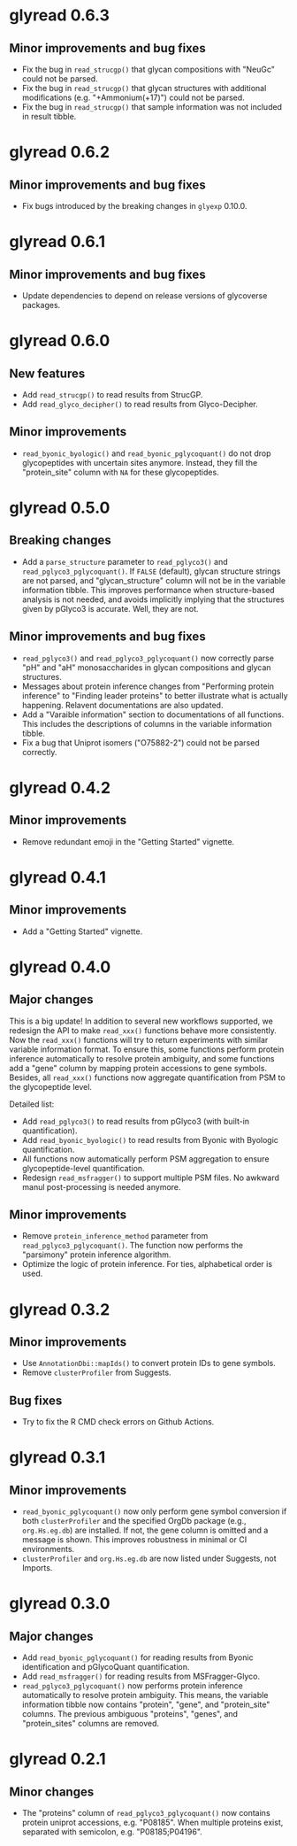 # glyread 0.6.3

## Minor improvements and bug fixes

* Fix the bug in `read_strucgp()` that glycan compositions with "NeuGc" could not be parsed.
* Fix the bug in `read_strucgp()` that glycan structures with additional modifications (e.g. "+Ammonium(+17)") could not be parsed.
* Fix the bug in `read_strucgp()` that sample information was not included in result tibble.

# glyread 0.6.2

## Minor improvements and bug fixes

* Fix bugs introduced by the breaking changes in `glyexp` 0.10.0.

# glyread 0.6.1

## Minor improvements and bug fixes

* Update dependencies to depend on release versions of glycoverse packages.

# glyread 0.6.0

## New features

* Add `read_strucgp()` to read results from StrucGP.
* Add `read_glyco_decipher()` to read results from Glyco-Decipher.

## Minor improvements

* `read_byonic_byologic()` and `read_byonic_pglycoquant()` do not drop glycopeptides with uncertain sites anymore.
  Instead, they fill the "protein_site" column with `NA` for these glycopeptides.

# glyread 0.5.0

## Breaking changes

* Add a `parse_structure` parameter to `read_pglyco3()` and `read_pglyco3_pglycoquant()`. If `FALSE` (default), glycan structure strings are not parsed, and "glycan_structure" column will not be in the variable information tibble. This improves performance when structure-based analysis is not needed, and avoids implicitly implying that the structures given by pGlyco3 is accurate. Well, they are not.

## Minor improvements and bug fixes

* `read_pglyco3()` and `read_pglyco3_pglycoquant()` now correctly parse "pH" and "aH" monosaccharides in glycan compositions and glycan structures.
* Messages about protein inference changes from "Performing protein inference" to "Finding leader proteins" to better illustrate what is actually happening. Relavent documentations are also updated.
* Add a "Varaible information" section to documentations of all functions. This includes the descriptions of columns in the variable information tibble.
* Fix a bug that Uniprot isomers ("O75882-2") could not be parsed correctly.

# glyread 0.4.2

## Minor improvements

* Remove redundant emoji in the "Getting Started" vignette.

# glyread 0.4.1

## Minor improvements

* Add a "Getting Started" vignette.

# glyread 0.4.0

## Major changes

This is a big update! In addition to several new workflows supported,
we redesign the API to make `read_xxx()` functions behave more consistently.
Now the `read_xxx()` functions will try to return experiments with similar variable information format.
To ensure this, some functions perform protein inference automatically to resolve protein ambiguity,
and some functions add a "gene" column by mapping protein accessions to gene symbols.
Besides, all `read_xxx()` functions now aggregate quantification from PSM to the glycopeptide level.

Detailed list:

* Add `read_pglyco3()` to read results from pGlyco3 (with built-in quantification).
* Add `read_byonic_byologic()` to read results from Byonic with Byologic quantification.
* All functions now automatically perform PSM aggregation to ensure glycopeptide-level quantification.
* Redesign `read_msfragger()` to support multiple PSM files. No awkward manul post-processing is needed anymore.

## Minor improvements

* Remove `protein_inference_method` parameter from `read_pglyco3_pglycoquant()`.
  The function now performs the "parsimony" protein inference algorithm.
* Optimize the logic of protein inference. For ties, alphabetical order is used.

# glyread 0.3.2

## Minor improvements

* Use `AnnotationDbi::mapIds()` to convert protein IDs to gene symbols.
* Remove `clusterProfiler` from Suggests.

## Bug fixes

* Try to fix the R CMD check errors on Github Actions.

# glyread 0.3.1

## Minor improvements

* `read_byonic_pglycoquant()` now only perform gene symbol conversion if both `clusterProfiler` 
   and the specified OrgDb package (e.g., `org.Hs.eg.db`) are installed. 
   If not, the gene column is omitted and a message is shown. 
   This improves robustness in minimal or CI environments.
* `clusterProfiler` and `org.Hs.eg.db` are now listed under Suggests, not Imports.

# glyread 0.3.0

## Major changes

* Add `read_byonic_pglycoquant()` for reading results from Byonic identification and pGlycoQuant quantification.
* Add `read_msfragger()` for reading results from MSFragger-Glyco.
* `read_pglyco3_pglycoquant()` now performs protein inference automatically to resolve protein ambiguity.
  This means, the variable information tibble now contains "protein", "gene", and "protein_site" columns.
  The previous ambiguous "proteins", "genes", and "protein_sites" columns are removed.

# glyread 0.2.1

## Minor changes

* The "proteins" column of `read_pglyco3_pglycoquant()` now contains protein uniprot accessions, e.g. "P08185".
  When multiple proteins exist, separated with semicolon, e.g. "P08185;P04196".

